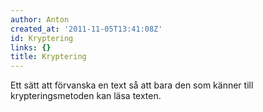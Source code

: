 ```yaml
---
author: Anton
created_at: '2011-11-05T13:41:08Z'
id: Kryptering
links: {}
title: Kryptering
---
```


Ett sätt att förvanska en text så att bara den som känner till krypteringsmetoden kan läsa texten.
